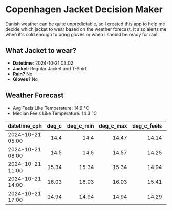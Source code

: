 
# Copenhagen Jacket Decision Maker

Danish weather can be quite unpredictable, so I created this app to help me decide which jacket to wear based on the weather forecast. 
It also alerts me when it's cold enough to bring gloves or when I should be ready for rain.

## What Jacket to wear?

- **Datetime**: 2024-10-21 03:02
- **Jacket**: Regular Jacket and T-Shirt
- **Rain?** No
- **Gloves?** No

## Weather Forecast
- Avg Feels Like Temperature: 14.6 °C
- Median Feels Like Temperature: 14.3 °C

| datetime_cph     |   deg_c |   deg_c_min |   deg_c_max |   deg_c_feels | weather   | wind   | rain   |
|:-----------------|--------:|------------:|------------:|--------------:|:----------|:-------|:-------|
| 2024-10-21 05:00 |   14.4  |       14.4  |       14.47 |         14.14 | Clouds    | High   | None   |
| 2024-10-21 08:00 |   14.5  |       14.5  |       14.57 |         14.25 | Clouds    | High   | None   |
| 2024-10-21 11:00 |   15.34 |       15.34 |       15.34 |         14.94 | Clouds    | High   | None   |
| 2024-10-21 14:00 |   16.03 |       16.03 |       16.03 |         15.41 | Clouds    | High   | None   |
| 2024-10-21 17:00 |   14.94 |       14.94 |       14.94 |         14.29 | Clouds    | High   | None   |
        
